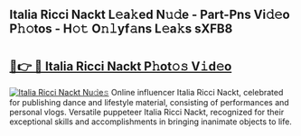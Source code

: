 ## Italia Ricci Nackt L𝚎a𝚔ed N𝚞𝚍e - Part-Pns Vi𝚍𝚎o P𝚑𝚘tos - H𝚘𝚝 O𝚗𝚕yf𝚊ns L𝚎a𝚔s sXFB8

# <h2><a href="http://kf24ys.oniu.top/?m=Italia+Ricci+Nackt">🔗👉 🔴 Italia Ricci Nackt P𝚑ot𝚘𝚜 V𝚒d𝚎o</a></h2>

[![Italia Ricci Nackt Nu𝚍e𝚜](https://i.imgur.com/0qMVB7G.gif)](http://kf24ys.oniu.top/?m=Italia+Ricci+Nackt)
Online influencer Italia Ricci Nackt, celebrated for publishing dance and lifestyle material, consisting of performances and personal vlogs. Versatile puppeteer Italia Ricci Nackt, recognized for their exceptional skills and accomplishments in bringing inanimate objects to life.  
